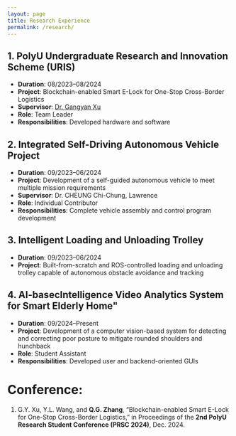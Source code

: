 ```yaml
---
layout: page
title: Research Experience
permalink: /research/
---
```


## 1. PolyU Undergraduate Research and Innovation Scheme (URIS)
- **Duration**: 08/2023–08/2024
- **Project**: Blockchain-enabled Smart E-Lock for One-Stop Cross-Border Logistics
- **Supervisor**: [Dr. Gangyan Xu](https://www.polyu.edu.hk/aae/people/academic-staff/dr-xu-gangyan/#:~:text=Dr.%20XU%20is%20an%20assistant%20professor%20at%20Department "Xu Gangyan")
- **Role**: Team Leader
- **Responsibilities**: Developed hardware and software

## 2. Integrated Self-Driving Autonomous Vehicle Project
- **Duration**: 09/2023–06/2024
- **Project**: Development of a self-guided autonomous vehicle to meet multiple mission requirements
- **Supervisor**: Dr. CHEUNG Chi-Chung, Lawrence
- **Role**: Individual Contributor
- **Responsibilities**: Complete vehicle assembly and control program development

## 3. Intelligent Loading and Unloading Trolley
- **Duration**: 09/2023–06/2024
- **Project**: Built-from-scratch and ROS-controlled loading and unloading trolley capable of autonomous obstacle avoidance and tracking

## 4. AI-basecIntelligence Video Analytics System for Smart Elderly Home"
- **Duration**: 09/2024–Present
- **Project**: Development of a computer vision-based system for detecting and correcting poor posture to mitigate rounded shoulders and hunchback
- **Role**: Student Assistant
- **Responsibilities**: Developed user and backend-oriented GUIs

# Conference:

1. G.Y. Xu, Y.L. Wang, and **Q.G. Zhang**, “Blockchain-enabled Smart E-Lock for One-Stop Cross-Border Logistics,” in Proceedings of the **2nd PolyU Research Student Conference (PRSC 2024)**, Dec. 2024.
